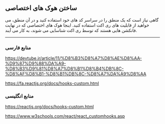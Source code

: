 ## ساختن هوک های اختصاصی

گاهی نیاز است که یک منطق را در سراسر کد های خود استفاده کنید و در آن منطق، می خواهید از قابلیت های ری اکت استفاده کنید. اینجا هوک های اختصاصی که در نهایت فانکشن هایی هستند که توسط ری اکت شناسایی می شوند، به کار می آیند.

---

### منابع فارسی

https://devtube.ir/article/11/%D8%B3%D8%A7%D8%AE%D8%AA-%D9%87%D9%88%DA%A9-%D8%B3%D9%81%D8%A7%D8%B1%D8%B4%DB%8C-%D8%AF%D8%B1-%D8%B1%DB%8C-%D8%A7%DA%A9%D8%AA

https://fa.reactjs.org/docs/hooks-custom.html

### منابع انگلیسی

https://reactjs.org/docs/hooks-custom.html

https://www.w3schools.com/react/react_customhooks.asp
